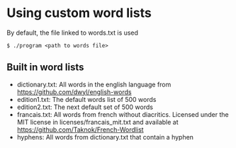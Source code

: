 # Using custom word lists
By default, the file linked to words.txt is used
```
$ ./program <path to words file>
```

## Built in word lists

- dictionary.txt: All words in the english language from
  https://github.com/dwyl/english-words
- edition1.txt: The default words list of 500 words
- edition2.txt: The next default set of 500 words
- francais.txt: All words from french without diacritics. Licensed under
  the MIT license in licenses/francais_mit.txt and available at
  https://github.com/Taknok/French-Wordlist
- hyphens: All words from dictionary.txt that contain a hyphen

